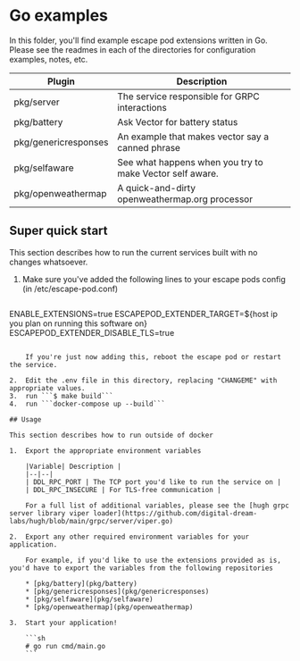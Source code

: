 # Go examples

In this folder, you'll find example escape pod extensions written in Go.  Please see the readmes in each of the directories for configuration examples, notes, etc.

|Plugin| Description |
|--|--|
| pkg/server | The service responsible for GRPC interactions |
| pkg/battery | Ask Vector for battery status |
| pkg/genericresponses | An example that makes vector say a canned phrase |
| pkg/selfaware | See what happens when you try to make Vector self aware. |
| pkg/openweathermap | A quick-and-dirty openweathermap.org processor |

## Super quick start

This section describes how to run the current services built with no changes whatsoever.

1. Make sure you've added the following lines to your escape pods config (in /etc/escape-pod.conf)

	```sh
ENABLE_EXTENSIONS=true
ESCAPEPOD_EXTENDER_TARGET=${host ip you plan on running this software on}
ESCAPEPOD_EXTENDER_DISABLE_TLS=true
```

	If you're just now adding this, reboot the escape pod or restart the service.
    
2.  Edit the .env file in this directory, replacing "CHANGEME" with appropriate values.
3.  run ```$ make build```
4.  run ```docker-compose up --build```

## Usage

This section describes how to run outside of docker

1.  Export the appropriate environment variables

	|Variable| Description |
	|--|--|
	| DDL_RPC_PORT | The TCP port you'd like to run the service on |
	| DDL_RPC_INSECURE | For TLS-free communication |

	For a full list of additional variables, please see the [hugh grpc server library viper loader](https://github.com/digital-dream-labs/hugh/blob/main/grpc/server/viper.go)

2.  Export any other required environment variables for your application.

	For example, if you'd like to use the extensions provided as is, you'd have to export the variables from the following repositories

	* [pkg/battery](pkg/battery)
	* [pkg/genericresponses](pkg/genericresponses)
	* [pkg/selfaware](pkg/selfaware)
	* [pkg/openweathermap](pkg/openweathermap)

3.  Start your application!

	```sh
	# go run cmd/main.go
	```
